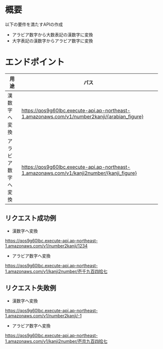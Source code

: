 # 概要

以下の要件を満たすAPIの作成

- アラビア数字から大数表記の漢数字に変換
- 大字表記の漢数字からアラビア数字に変換

# エンドポイント

|用途|パス|
|---|---|
|漢数字へ変換|https://qos9g60lbc.execute-api.ap-northeast-1.amazonaws.com/v1/number2kanji/{arabian_figure}|
|アラビア数字へ変換|https://qos9g60lbc.execute-api.ap-northeast-1.amazonaws.com/v1/kanji2number/{kanji_figure}|

## リクエスト成功例

- 漢数字へ変換

https://qos9g60lbc.execute-api.ap-northeast-1.amazonaws.com/v1/number2kanji/1234

- アラビア数字へ変換

https://qos9g60lbc.execute-api.ap-northeast-1.amazonaws.com/v1/kanji2number/壱千九百四拾七

## リクエスト失敗例

- 漢数字へ変換

https://qos9g60lbc.execute-api.ap-northeast-1.amazonaws.com/v1/number2kanji/-1

- アラビア数字へ変換

https://qos9g60lbc.execute-api.ap-northeast-1.amazonaws.com/v1/kanji2number/壱京九百四拾七